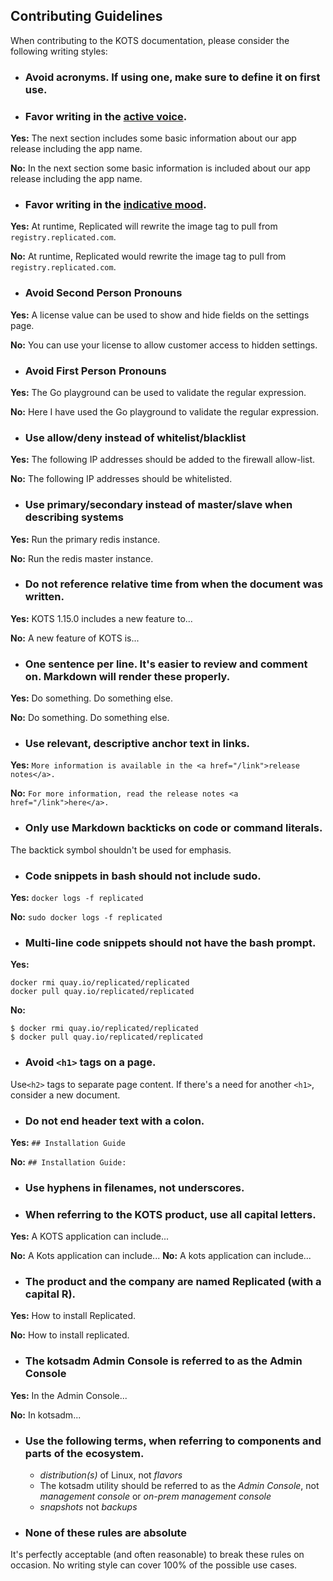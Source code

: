 ## Contributing Guidelines
When contributing to the KOTS documentation, please consider the following writing styles:

- ### Avoid acronyms. If using one, make sure to define it on first use.

- ### Favor writing in the [active voice](http://writing.wisc.edu/Handbook/CCS_activevoice.html).
**Yes:**  The next section includes some basic information about our app release including the app name.

**No:**  In the next section some basic information is included about our app release including the app name.

- ### Favor writing in the [indicative mood](https://grammarist.com/grammar/english-moods/).
**Yes:**  At runtime, Replicated will rewrite the image tag to pull from `registry.replicated.com`.

**No:**  At runtime, Replicated would rewrite the image tag to pull from `registry.replicated.com`.

- ### Avoid Second Person Pronouns
**Yes:** A license value can be used to show and hide fields on the settings page.

**No:** You can use your license to allow customer access to hidden settings.

- ### Avoid First Person Pronouns
**Yes:** The Go playground can be used to validate the regular expression.

**No:** Here I have used the Go playground to validate the regular expression.

- ### Use allow/deny instead of whitelist/blacklist
**Yes:** The following IP addresses should be added to the firewall allow-list.

**No:** The following IP addresses should be whitelisted.

- ### Use primary/secondary instead of master/slave when describing systems
**Yes:** Run the primary redis instance.

**No:** Run the redis master instance.

- ### Do not reference relative time from when the document was written.
**Yes:** KOTS 1.15.0 includes a new feature to...

**No:** A new feature of KOTS is...

- ### One sentence per line. It's easier to review and comment on. Markdown will render these properly.
**Yes:** Do something.
Do something else.

**No:** Do something. Do something else.

- ### Use relevant, descriptive anchor text in links.
**Yes:** ```More information is available in the <a href="/link">release notes</a>.```

**No:**  ```For more information, read the release notes <a href="/link">here</a>.```

- ### Only use Markdown backticks on code or command literals.
The backtick symbol shouldn't be used for emphasis.

- ### Code snippets in bash should not include sudo.
**Yes:**  ```docker logs -f replicated```

**No:** ```sudo docker logs -f replicated```

- ### Multi-line code snippets should not have the bash prompt.
**Yes:**
```
docker rmi quay.io/replicated/replicated
docker pull quay.io/replicated/replicated
```
**No:**
```
$ docker rmi quay.io/replicated/replicated
$ docker pull quay.io/replicated/replicated
```

- ### Avoid `<h1>` tags on a page.
Use`<h2>` tags to separate page content. If there's a need for another `<h1>`, consider a new document.

- ### Do not end header text with a colon.
**Yes:** `## Installation Guide`

**No:** `## Installation Guide:`

- ### Use hyphens in filenames, not underscores.

- ### When referring to the KOTS product, use all capital letters.
**Yes:** A KOTS application can include...

**No:** A Kots application can include...
**No:** A kots application can include...

- ### The product and the company are named Replicated (with a capital R).
**Yes:** How to install Replicated.

**No:** How to install replicated.

- ### The kotsadm Admin Console is referred to as the Admin Console
**Yes:** In the Admin Console...

**No:** In kotsadm...

- ### Use the following terms, when referring to components and parts of the ecosystem.
  - *distribution(s)* of Linux, not *flavors*
  - The kotsadm utility should be referred to as the *Admin Console*, not *management console* or *on-prem management console*
  - *snapshots* not *backups*

- ### None of these rules are absolute
It's perfectly acceptable (and often reasonable) to break these rules on occasion. No writing style can cover 100% of the possible use cases.
